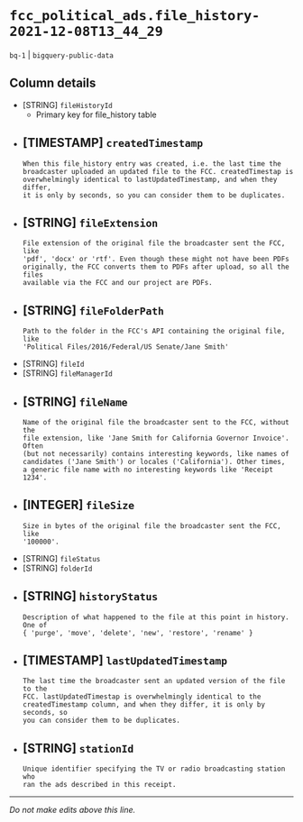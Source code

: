# `fcc_political_ads.file_history-2021-12-08T13_44_29`
`bq-1` | `bigquery-public-data`

## Column details
* [STRING]    `fileHistoryId`
  - Primary key for file_history table
* [TIMESTAMP] `createdTimestamp`
  - 
      When this file_history entry was created, i.e. the last time the
      broadcaster uploaded an updated file to the FCC. createdTimestap is
      overwhelmingly identical to lastUpdatedTimestamp, and when they differ,
      it is only by seconds, so you can consider them to be duplicates.
* [STRING]    `fileExtension`
  - 
      File extension of the original file the broadcaster sent the FCC, like
      'pdf', 'docx' or 'rtf'. Even though these might not have been PDFs
      originally, the FCC converts them to PDFs after upload, so all the files
      available via the FCC and our project are PDFs.
* [STRING]    `fileFolderPath`
  - 
      Path to the folder in the FCC's API containing the original file, like
      'Political Files/2016/Federal/US Senate/Jane Smith'
* [STRING]    `fileId`
* [STRING]    `fileManagerId`
* [STRING]    `fileName`
  - 
      Name of the original file the broadcaster sent to the FCC, without the
      file extension, like 'Jane Smith for California Governor Invoice'. Often
      (but not necessarily) contains interesting keywords, like names of
      candidates ('Jane Smith') or locales ('California'). Other times, 
      a generic file name with no interesting keywords like 'Receipt
      1234'.
* [INTEGER]   `fileSize`
  - 
      Size in bytes of the original file the broadcaster sent the FCC, like
      '100000'.
* [STRING]    `fileStatus`
* [STRING]    `folderId`
* [STRING]    `historyStatus`
  - 
      Description of what happened to the file at this point in history. One of
      { 'purge', 'move', 'delete', 'new', 'restore', 'rename' }
* [TIMESTAMP] `lastUpdatedTimestamp`
  - 
      The last time the broadcaster sent an updated version of the file to the
      FCC. lastUpdatedTimestap is overwhelmingly identical to the
      createdTimestamp column, and when they differ, it is only by seconds, so
      you can consider them to be duplicates.
* [STRING]    `stationId`
  - 
      Unique identifier specifying the TV or radio broadcasting station who
      ran the ads described in this receipt.

-------------------------------------------------------------------------------
*Do not make edits above this line.*
